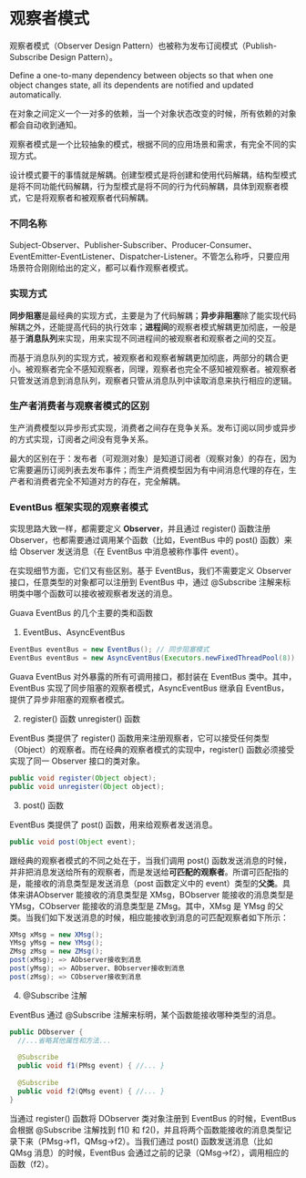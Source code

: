 # 观察者模式

观察者模式（Observer Design Pattern）也被称为发布订阅模式（Publish-Subscribe Design Pattern）。

Define a one-to-many dependency between objects so that when one object changes state, all its dependents are notified and updated automatically.

在对象之间定义一个一对多的依赖，当一个对象状态改变的时候，所有依赖的对象都会自动收到通知。

观察者模式是一个比较抽象的模式，根据不同的应用场景和需求，有完全不同的实现方式。



设计模式要干的事情就是解耦。创建型模式是将创建和使用代码解耦，结构型模式是将不同功能代码解耦，行为型模式是将不同的行为代码解耦，具体到观察者模式，它是将观察者和被观察者代码解耦。



### 不同名称

Subject-Observer、Publisher-Subscriber、Producer-Consumer、EventEmitter-EventListener、Dispatcher-Listener。不管怎么称呼，只要应用场景符合刚刚给出的定义，都可以看作观察者模式。



### 实现方式

**同步阻塞**是最经典的实现方式，主要是为了代码解耦；**异步非阻塞**除了能实现代码解耦之外，还能提高代码的执行效率；**进程间**的观察者模式解耦更加彻底，一般是基于**消息队列**来实现，用来实现不同进程间的被观察者和观察者之间的交互。



而基于消息队列的实现方式，被观察者和观察者解耦更加彻底，两部分的耦合更小。被观察者完全不感知观察者，同理，观察者也完全不感知被观察者。被观察者只管发送消息到消息队列，观察者只管从消息队列中读取消息来执行相应的逻辑。



### 生产者消费者与观察者模式的区别

生产消费模型以异步形式实现，消费者之间存在竞争关系。发布订阅以同步或异步的方式实现，订阅者之间没有竞争关系。

最大的区别在于：发布者（可观测对象）是知道订阅者（观察对象）的存在，因为它需要遍历订阅列表去发布事件；而生产消费模型因为有中间消息代理的存在，生产者和消费者完全不知道对方的存在，完全解耦。





### EventBus 框架实现的观察者模式

实现思路大致一样，都需要定义 **Observer**，并且通过 register() 函数注册 Observer，也都需要通过调用某个函数（比如，EventBus 中的 post() 函数）来给 Observer 发送消息（在 EventBus 中消息被称作事件 event）。

在实现细节方面，它们又有些区别。基于 EventBus，我们不需要定义 Observer 接口，任意类型的对象都可以注册到 EventBus 中，通过 @Subscribe 注解来标明类中哪个函数可以接收被观察者发送的消息。



Guava EventBus 的几个主要的类和函数

1. EventBus、AsyncEventBus

```java
EventBus eventBus = new EventBus(); // 同步阻塞模式
EventBus eventBus = new AsyncEventBus(Executors.newFixedThreadPool(8))；// 异步阻塞模式
```

Guava EventBus 对外暴露的所有可调用接口，都封装在 EventBus 类中。其中，EventBus 实现了同步阻塞的观察者模式，AsyncEventBus 继承自 EventBus，提供了异步非阻塞的观察者模式。

2. register() 函数 unregister() 函数

EventBus 类提供了 register() 函数用来注册观察者，它可以接受任何类型（Object）的观察者。而在经典的观察者模式的实现中，register() 函数必须接受实现了同一 Observer 接口的类对象。

```java
public void register(Object object);
public void unregister(Object object);
```

3. post() 函数

EventBus 类提供了 post() 函数，用来给观察者发送消息。

```java
public void post(Object event);
```

跟经典的观察者模式的不同之处在于，当我们调用 post() 函数发送消息的时候，并非把消息发送给所有的观察者，而是发送给**可匹配的观察者**。所谓可匹配指的是，能接收的消息类型是发送消息（post 函数定义中的 event）类型的**父类**。具体来讲AObserver 能接收的消息类型是 XMsg，BObserver 能接收的消息类型是 YMsg，CObserver 能接收的消息类型是 ZMsg。其中，XMsg 是 YMsg 的父类。当我们如下发送消息的时候，相应能接收到消息的可匹配观察者如下所示：

```java
XMsg xMsg = new XMsg();
YMsg yMsg = new YMsg();
ZMsg zMsg = new ZMsg();
post(xMsg); => AObserver接收到消息
post(yMsg); => AObserver、BObserver接收到消息
post(zMsg); => CObserver接收到消息
```

4. @Subscribe 注解

EventBus 通过 @Subscribe 注解来标明，某个函数能接收哪种类型的消息。

```java
public DObserver {
  //...省略其他属性和方法...
  
  @Subscribe
  public void f1(PMsg event) { //... }
  
  @Subscribe
  public void f2(QMsg event) { //... }
}
```

当通过 register() 函数将 DObserver 类对象注册到 EventBus 的时候，EventBus 会根据 @Subscribe 注解找到 f1() 和 f2()，并且将两个函数能接收的消息类型记录下来（PMsg->f1，QMsg->f2）。当我们通过 post() 函数发送消息（比如 QMsg 消息）的时候，EventBus 会通过之前的记录（QMsg->f2），调用相应的函数（f2）。
